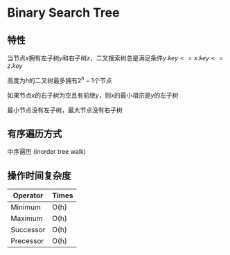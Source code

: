 # Binary Search Tree

## 特性

当节点$x$拥有左子树$y$和右子树$z$，二叉搜索树总是满足条件$y.key <= x.key <= z.key$

高度为$h$的二叉树最多拥有$2^h-1$个节点

如果节点$x$的右子树为空且有前继$y$，则$x$的最小祖宗是$y$的左子树

最小节点没有左子树，最大节点没有右子树

## 有序遍历方式

中序遍历 (inorder tree walk)

## 操作时间复杂度

| Operator | Times |
|----------|-------|
| Minimum  | O(h)  |
| Maximum  | O(h)  |
| Successor| O(h)  |
| Precessor| O(h)  |
